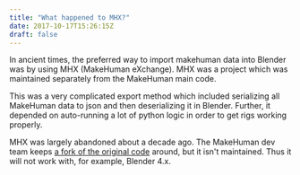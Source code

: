 ```yaml
---
title: "What happened to MHX?"
date: 2017-10-17T15:26:15Z
draft: false
---
```


In ancient times, the preferred way to import makehuman data into Blender was by using MHX (MakeHuman eXchange). MHX was a project which was
maintained separately from the MakeHuman main code.

This was a very complicated export method which included serializing all MakeHuman data to json and then deserializing it in Blender. Further, it
depended on auto-running a lot of python logic in order to get rigs working properly.

MHX was largely abandoned about a decade ago. The MakeHuman dev team keeps
[a fork of the original code](https://github.com/makehumancommunity/mhx2-makehuman-exchange) around, but it isn't maintained. Thus it 
will not work with, for example, Blender 4.x.